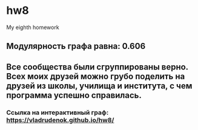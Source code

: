 # hw8
My eighth homework
## Модулярность графа равна: 0.606
## Все сообщества были сгруппированы верно. Всех моих друзей можно грубо поделить на друзей из школы, училища и института, с чем программа успешно справилась.
### Ссылка на интерактивный граф: https://vladrudenok.github.io/hw8/
